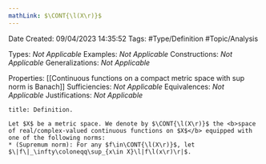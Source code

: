 ```yaml
---
mathLink: $\CONT{\l(X\r)}$
---
```


<div class="topSpace"></div>

Date Created: 09/04/2023 14:35:52
Tags: #Type/Definition #Topic/Analysis

Types: <i>Not Applicable</i>
Examples: <i>Not Applicable</i>
Constructions: <i>Not Applicable</i>
Generalizations: <i>Not Applicable</i>

Properties: [[Continuous functions on a compact metric space with sup norm is Banach]]
Sufficiencies: <i>Not Applicable</i>
Equivalences: <i>Not Applicable</i>
Justifications: <i>Not Applicable</i>

``` ad-Definition
title: Definition.

Let $X$ be a metric space. We denote by $\CONT{\l(X\r)}$ the <b>space of real/complex-valued continuous functions on $X$</b> equipped with one of the following norms:
* (Supremum norm): For any $f\in\CONT{\l(X\r)}$, let $\|f\|_\infty\coloneqq\sup_{x\in X}\l|f\l(x\r)\r|$.

```
